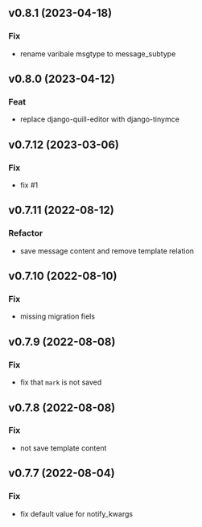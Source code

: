 ## v0.8.1 (2023-04-18)

### Fix

- rename varibale msgtype to message_subtype

## v0.8.0 (2023-04-12)

### Feat

- replace django-quill-editor with django-tinymce

## v0.7.12 (2023-03-06)

### Fix

- fix #1

## v0.7.11 (2022-08-12)

### Refactor

- save message content and remove template relation

## v0.7.10 (2022-08-10)

### Fix

- missing migration fiels

## v0.7.9 (2022-08-08)

### Fix

- fix that `mark` is not saved

## v0.7.8 (2022-08-08)

### Fix

- not save template content

## v0.7.7 (2022-08-04)

### Fix

- fix default value for notify_kwargs
